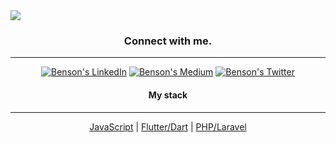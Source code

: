<img src="https://github.com/bensonarafat/bensonarafat/blob/main/banner.jpg?raw=true"/>

<div align="center">

### Connect with me.
---
[![Benson's LinkedIn](https://img.shields.io/badge/linkedin-%230077B5.svg?&style=for-the-badge&logo=linkedin&logoColor=white)](https://www.linkedin.com/in/bensonarafat)
[![Benson's Medium](https://img.shields.io/badge/medium-%23dedede.svg?&style=for-the-badge&logo=medium&logoColor=black)](https://medium.com/@bensonarafat)
[![Benson's Twitter](https://img.shields.io/badge/twitter-%231DA1F2.svg?&style=for-the-badge&logo=twitter&logoColor=white)](https://www.twitter.com/bensonarafat)

</div>


<div align="center">

  
#### My stack

---

<a href="https://www.javascript.com">JavaScript</a> 
|
<a href="https://flutter.dev/">Flutter/Dart</a>
|
<a href="https://php.net/">PHP/Laravel</a>

</div>

<!--
Skills
------------
<div align="center">
  <a href="https://skillicons.dev">
    <img src="https://skillicons.dev/icons?i=git,css,dart,express,firebase,flutter,html,js,jquery,laravel,mongodb,mysql,nodejs,nuxtjs,php,postgres,tailwind,vue,webpack,docker,redis,kubernetes,netlify,postman,sass,sqlite,threejs,ts,vercel" />
  </a>
</div>

-->
